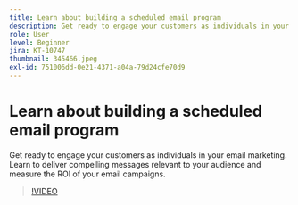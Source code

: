 ```yaml
---
title: Learn about building a scheduled email program
description: Get ready to engage your customers as individuals in your email marketing. Learn to deliver compelling messages relevant to your audience and measure the ROI of your email campaigns.
role: User
level: Beginner
jira: KT-10747
thumbnail: 345466.jpeg
exl-id: 751006dd-0e21-4371-a04a-79d24cfe70d9
---
```

# Learn about building a scheduled email program

Get ready to engage your customers as individuals in your email marketing. Learn to deliver compelling messages relevant to your audience and measure the ROI of your email campaigns.

>[!VIDEO](https://video.tv.adobe.com/v/345466/?quality=12&learn=on)
